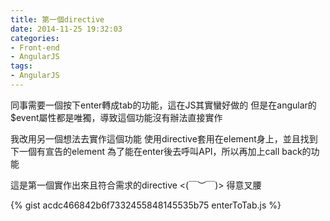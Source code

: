 ```yaml
---
title: 第一個directive
date: 2014-11-25 19:32:03
categories:
- Front-end
- AngularJS
tags:
- AngularJS
---
```

同事需要一個按下enter轉成tab的功能，這在JS其實蠻好做的
但是在angular的$event屬性都是唯獨，導致這個功能沒有辦法直接實作

我改用另一個想法去實作這個功能
使用directive套用在element身上，並且找到下一個有宣告的element
為了能在enter後去呼叫API，所以再加上call back的功能

這是第一個實作出來且符合需求的directive <(￣︶￣)> 得意叉腰

{% gist acdc466842b6f7332455848145535b75 enterToTab.js  %}